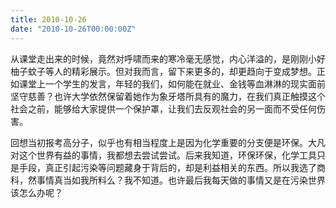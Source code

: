 ```yaml
---
title: 2010-10-26
date: "2010-10-26T00:00:00Z"
---
```

从课堂走出来的时候，竟然对呼啸而来的寒冷毫无感觉，内心洋溢的，是刚刚小好柚子蚊子等人的精彩展示。但对我而言，留下来更多的，却更趋向于变成梦想。正如课堂上一个学生的发言，年轻的我们，如何能在就业、金钱等血淋淋的现实面前坚守慈善？也许大学依然保留着她作为象牙塔所具有的魔力，在我们真正触摸这个社会之前，能够给大家提供一个保护罩，让我们去反观社会的另一面而不受任何伤害。

回想当初报考高分子，似乎也有相当程度上是因为化学重要的分支便是环保。大凡对这个世界有益的事情，我都想去尝试尝试。后来我知道，环保环保，化学工具只是手段，真正引起污染等问题藏身于背后的，却是利益相关的东西。所以我选了商科，然事情真当如我所料么？我不知道。也许最后我每天做的事情又是在污染世界该怎么办呢？